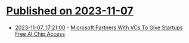 # [Published on 2023-11-07](index.md)

* [2023-11-07, 17:21:00](https://slashdot.org/story/23/11/07/1649232/microsoft-partners-with-vcs-to-give-startups-free-ai-chip-access?utm_source=rss1.0mainlinkanon&utm_medium=feed) - [Microsoft Partners With VCs To Give Startups Free AI Chip Access](https://slashdot.org/story/23/11/07/1649232/microsoft-partners-with-vcs-to-give-startups-free-ai-chip-access?utm_source=rss1.0mainlinkanon&utm_medium=feed)
